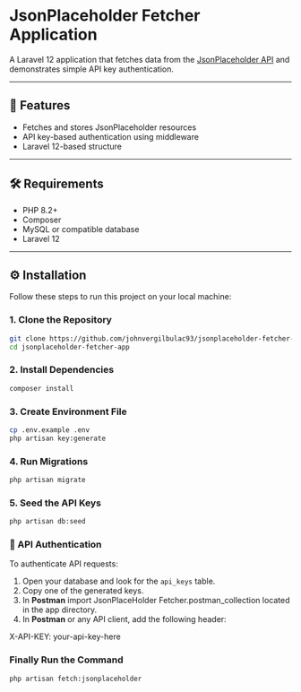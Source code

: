 # JsonPlaceholder Fetcher Application

A Laravel 12 application that fetches data from the [JsonPlaceholder API](https://jsonplaceholder.typicode.com/) and demonstrates simple API key authentication.

---

## 🚀 Features

-   Fetches and stores JsonPlaceholder resources
-   API key-based authentication using middleware
-   Laravel 12-based structure

---

## 🛠️ Requirements

-   PHP 8.2+
-   Composer
-   MySQL or compatible database
-   Laravel 12

---

## ⚙️ Installation

Follow these steps to run this project on your local machine:

### 1. Clone the Repository

```bash
git clone https://github.com/johnvergilbulac93/jsonplaceholder-fetcher-app.git
cd jsonplaceholder-fetcher-app
```

### 2. Install Dependencies

```bash
composer install
```

### 3. Create Environment File

```bash
cp .env.example .env
php artisan key:generate
```

### 4. Run Migrations

```bash
php artisan migrate
```

### 5. Seed the API Keys

```bash
php artisan db:seed
```

### 🔐 API Authentication

To authenticate API requests:

1. Open your database and look for the `api_keys` table.
2. Copy one of the generated keys.
3. In **Postman** import JsonPlaceHolder Fetcher.postman_collection located in the app directory.
4. In **Postman** or any API client, add the following header:

X-API-KEY: your-api-key-here

### Finally Run the Command

```bash
php artisan fetch:jsonplaceholder
```
